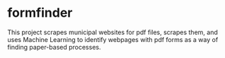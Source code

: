 # formfinder
This project scrapes municipal websites for pdf files, scrapes them, and uses Machine Learning to identify webpages with pdf forms as a way of finding paper-based processes.
